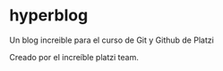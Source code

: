 # hyperblog
Un blog increible para el curso de Git y Github de Platzi

Creado por el increíble platzi team.